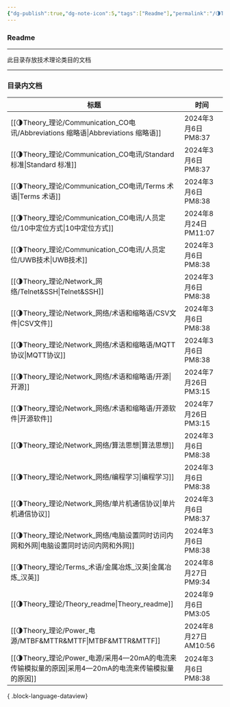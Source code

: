 ```yaml
---
{"dg-publish":true,"dg-note-icon":5,"tags":["Readme"],"permalink":"/🌗Theory_理论/Theory_readme/","dgPassFrontmatter":true,"noteIcon":5,"created":"2024-08-24T23:09:55.639+08:00","updated":"2024-09-06T15:05:15.501+08:00"}
---
```


### Readme
--- 
此目录存放技术理论类目的文档
***
### 目录内文档
| 标题                                                                         | 时间                  |
| -------------------------------------------------------------------------- | ------------------- |
| [[🌗Theory_理论/Communication_CO电讯/Abbreviations 缩略语\|Abbreviations 缩略语]] | 2024年3月6日 PM8:37    |
| [[🌗Theory_理论/Communication_CO电讯/Standard 标准\|Standard 标准]]             | 2024年3月6日 PM8:37    |
| [[🌗Theory_理论/Communication_CO电讯/Terms 术语\|Terms 术语]]                   | 2024年3月6日 PM8:38    |
| [[🌗Theory_理论/Communication_CO电讯/人员定位/10中定位方式\|10中定位方式]]                | 2024年8月24日 PM11:07  |
| [[🌗Theory_理论/Communication_CO电讯/人员定位/UWB技术\|UWB技术]]                    | 2024年3月6日 PM8:38    |
| [[🌗Theory_理论/Network_网络/Telnet&SSH\|Telnet&SSH]]                       | 2024年3月6日 PM8:38    |
| [[🌗Theory_理论/Network_网络/术语和缩略语/CSV文件\|CSV文件]]                          | 2024年3月6日 PM8:38    |
| [[🌗Theory_理论/Network_网络/术语和缩略语/MQTT协议\|MQTT协议]]                        | 2024年3月6日 PM8:38    |
| [[🌗Theory_理论/Network_网络/术语和缩略语/开源\|开源]]                                | 2024年7月26日 PM3:15   |
| [[🌗Theory_理论/Network_网络/术语和缩略语/开源软件\|开源软件]]                            | 2024年7月26日 PM3:15   |
| [[🌗Theory_理论/Network_网络/算法思想\|算法思想]]                                   | 2024年3月6日 PM8:38    |
| [[🌗Theory_理论/Network_网络/编程学习\|编程学习]]                                   | 2024年3月6日 PM8:38    |
| [[🌗Theory_理论/Network_网络/单片机通信协议\|单片机通信协议]]                             | 2024年3月6日 PM8:37    |
| [[🌗Theory_理论/Network_网络/电脑设置同时访问内网和外网\|电脑设置同时访问内网和外网]]                 | 2024年3月6日 PM8:38    |
| [[🌗Theory_理论/Terms_术语/金属冶炼_汉英\|金属冶炼_汉英]]                               | 2024年8月27日 PM9:34   |
| [[🌗Theory_理论/Theory_readme\|Theory_readme]]                            | 2024年9月6日 PM3:05    |
| [[🌗Theory_理论/Power_电源/MTBF&MTTR&MTTF\|MTBF&MTTR&MTTF]]                 | 2024年8月27日 AM10:56  |
| [[🌗Theory_理论/Power_电源/采用4—20mA的电流来传输模拟量的原因\|采用4—20mA的电流来传输模拟量的原因]]     | 2024年3月6日 PM8:38    |

{ .block-language-dataview}
